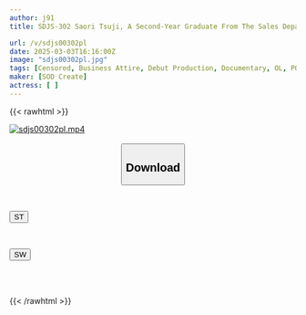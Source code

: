 ```yaml
---
author: j91
title: SDJS-302 Saori Tsuji, A Second-Year Graduate From The Sales Department, Makes Her First AV Appearance Without Permission. She Always Works Hard At Her Job. She’s A Lucky Charm At The Erotic Shop. SOD Female Employee

url: /v/sdjs00302pl
date: 2025-03-03T16:16:00Z
image: "sdjs00302pl.jpg"
tags: [Censored, Business Attire, Debut Production, Documentary, OL, POV, Solowork]
maker: [SOD Create]
actress: [ ]
---
```



{{< rawhtml >}}

<div class="video" data-videoid="4mBM3QmylGtKlJ6">
    <a href="javascript:;">
        <img src="/v/sdjs00302pl/sdjs00302pl.jpg" width="WIDTH" height="HEIGHT" alt="sdjs00302pl.mp4" loading="lazy">
    </a>
</div>

<script type="text/javascript" src="https://j91.asia/asset/on-demand-st.js"></script>

<br>
  <link rel="stylesheet" href="https://j91.asia/asset/bs5.css">
  
  <center>
  <button class="btn btn-primary" type="button" data-bs-toggle="collapse" data-bs-target=".multi-collapse" aria-expanded="false" aria-controls="multiCollapseExample1 multiCollapseExample2"><h2>Download</h2></button></center>
</p>
<div class="row">
  <div class="col">
    <div class="collapse multi-collapse" id="multiCollapseExample1">
      <div class="card card-body">
	      	      <br>
<div class="buttons">  
<p><a href="/v/sdjs00302pl/st.html" target="_blank"><button class="btn-hover color-3"><i class="fa fa-download"></i> ST</button></a></p></div>
    </div>
  </div>
</div>
  <div class="col">
    <div class="collapse multi-collapse" id="multiCollapseExample2">
      <div class="card card-body">
	      <br>
<div class="buttons">
<p><a href="/v/sdjs00302pl/sw.html" target="_blank"><button class="btn-hover color-2"><i class="fa fa-download"></i> SW</button></a></p></div>
<br><br>
      </div>
    </div>
  </div>
</div>

{{< /rawhtml >}}